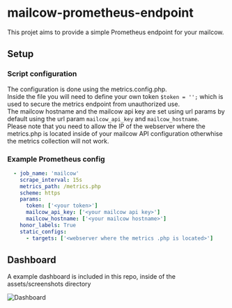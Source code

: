 # mailcow-prometheus-endpoint

This projet aims to provide a simple Prometheus endpoint for your mailcow.  

## Setup

### Script configuration
The configuration is done using the metrics.config.php.  
Inside the file you will need to define your own token `$token = '';` which is used to secure the metrics endpoint from unauthorized use.  
The mailcow hostname and the mailcow api key are set using url params by default using the url param `mailcow_api_key` and `mailcow_hostname`.  
Please note that you need to allow the IP of the webserver where the metrics.php is located inside of your mailcow API configuration otherwhise the metrics collection will not work.

### Example Prometheus config
```yml
  - job_name: 'mailcow'
    scrape_interval: 15s
    metrics_path: /metrics.php
    scheme: https
    params:
      token: ['<your token>']
      mailcow_api_key: ['<your mailcow api key>']
      mailcow_hostname: ['<your mailcow hostname>']
    honor_labels: True
    static_configs:
      - targets: ['<webserver where the metrics .php is located>']
```

## Dashboard

A example dashboard is included in this repo, inside of the assets/screenshots directory

![Dashboard](https://raw.githubusercontent.com/ntimo/mailcow-prometheus-endpoint/master/assets/screenshots/dashboard.png)

